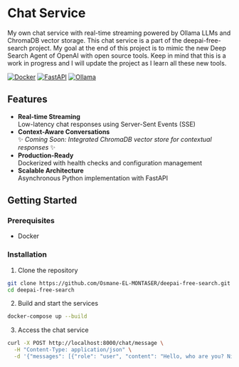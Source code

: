 # Chat Service

My own chat service with real-time streaming powered by Ollama LLMs and ChromaDB vector storage. This chat service is a part of the deepai-free-search project. My goal at the end of this project is to mimic the new Deep Search Agent of OpenAI with open source tools. Keep in mind that this is a work in progress and I will update the project as I learn all these new tools.

[![Docker](https://img.shields.io/badge/Docker-✓-blue?logo=docker)](https://www.docker.com/)
[![FastAPI](https://img.shields.io/badge/FastAPI-✓-green?logo=fastapi)](https://fastapi.tiangolo.com/)
[![Ollama](https://img.shields.io/badge/Ollama-✓-yellowgreen)](https://ollama.ai/)

## Features

- **Real-time Streaming**  
  Low-latency chat responses using Server-Sent Events (SSE)
- **Context-Aware Conversations**  
  ✨ *Coming Soon: Integrated ChromaDB vector store for contextual responses* ✨
- **Production-Ready**  
  Dockerized with health checks and configuration management
- **Scalable Architecture**  
  Asynchronous Python implementation with FastAPI

## Getting Started

### Prerequisites

- Docker

### Installation

1. Clone the repository

```bash
git clone https://github.com/Osmane-EL-MONTASER/deepai-free-search.git
cd deepai-free-search
```

2. Build and start the services

```bash
docker-compose up --build
```

3. Access the chat service

```bash
curl -X POST http://localhost:8000/chat/message \
  -H "Content-Type: application/json" \
  -d '{"messages": [{"role": "user", "content": "Hello, who are you? Nice to meet you!"}]}'
```


